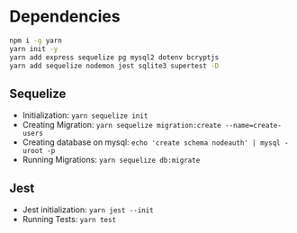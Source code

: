 # Dependencies

```sh
npm i -g yarn
yarn init -y
yarn add express sequelize pg mysql2 dotenv bcryptjs
yarn add sequelize nodemon jest sqlite3 supertest -D
```

## Sequelize

- Initialization: `yarn sequelize init`
- Creating Migration: `yarn sequelize migration:create --name=create-users`
- Creating database on mysql: `echo 'create schema nodeauth' | mysql -uroot -p`
- Running Migrations: `yarn sequelize db:migrate`

## Jest 

- Jest initialization: `yarn jest --init`
- Running Tests: `yarn test`
